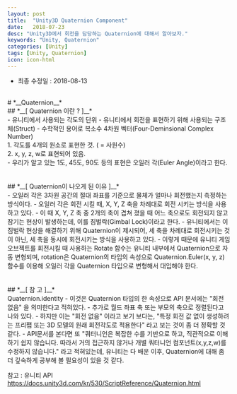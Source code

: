 ```yaml
---
layout: post
title:  "Unity3D Quaternion Component"
date:   2018-07-23
desc: "Unity3D에서 회전을 담당하는 Quaternion에 대해서 알아보자."
keywords: "Unity, Quaternion"
categories: [Unity]
tags: [Unity, Quaternion]
icon: icon-html
---
```


* 최종 수정일 : 2018-08-13
<br />
# *__Quaternion__*
<br />
## *__[ Quaternion 이란 ? ]__*
<br />
 - 유니티에서 사용되는 각도의 단위
 - 유니티에서 회전을 표현하기 위해 사용되는 구조체(Struct)
 - 수학적인 용어로 복소수 4차원 벡터(Four-Deminsional Complex Number)
<br />
1. 각도를 4개의 원소로 표현한 것. ( = 사원수)
<br />
2. x, y, z, w로 표현되어 있음.
<br />
 - 우리가 알고 있는 1도, 45도, 90도 등의 표현은 오일러 각(Euler Angle)이라고 한다.
<br />
<br />
<br />
## *__[ Quaternion이 나오게 된 이유 ]__*
<br />
 - 오일러 각은 3차원 공간의 절대 좌표를 기준으로 물체가 얼마나 회전했는지 측정하는 방식이다.
 - 오일러 각은 회전 시킬 때, X, Y, Z 축을 차례대로 회전 시키는 방식을 사용하고 있다.
 - 이 때 X, Y, Z 축 중 2개의 축이 겹쳐 졌을 때 어느 축으로도 회전되지 않고 잠기는 현상이 발생하는데, 이를 짐벌락(Gimbal Lock)이라고 한다.
 - 유니티에서는 이 짐벌락 현상을 해결하기 위해 Quaternion이 제시되어, 세 축을 차례대로 회전시키는 것이 아닌, 세 축을 동시에 회전시키는 방식을 사용하고 있다.
 - 이렇게 때문에 유니티 게임오브젝트를 회전시킬 때 사용하는 Rotate 함수는 유니티 내부에서 Quaternion으로 자동 변형되며, rotation은 Quaternion의 타입의 속성으로 Quaternion.Euler(x, y, z) 함수를 이용해 오일러 각을 Quaternion 타입으로 변형해서 대입해야 한다.
<br />
<br />
<br />
## *__[ 참 고 ]__*
<br />
Quaternion.identity
 - 이것은 Quaternion 타입의 한 속성으로 API 문서에는 "회전 없음" 을 의미한다고 적혀있다.
 - 추가로 월드 좌표 축 또는 부모의 축으로 정렬된다고 나와 있다.
 - 하지만 이는 "회전 없음" 이라고 보기 보다는, "특정 회전 값 없이 생성하려는 프리팹 또는 3D 모델의 원래 회전각도로 적용한다" 라고 보는 것이 좀 더 정확할 것 같다.
 - API문서를 본다면 또 "쿼터니언은 복잡한 수를 기반으로 하고, 직관적으로 이해하기 쉽지 않습니다. 따라서 거의 접근하지 않거나 개별 쿼터니언 컴포넌트(x,y,z,w)를 수정하지 않습니다." 라고 적혀있는데, 유니티는 다 배운 이후, Quaternion에 대해 좀 더 깊숙하게 공부해 볼 필요성이 있을 것 같다.

참고 : 유니티 API
https://docs.unity3d.com/kr/530/ScriptReference/Quaternion.html
